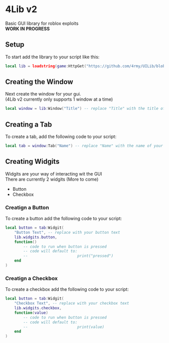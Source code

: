 # 4Lib v2
Basic GUI library for roblox exploits<br>
**WORK IN PROGRESS**
## Setup
To start add the library to your script like this:
```lua
local lib = loadstring(game:HttpGet("https://github.com/4rmy/UILib/blob/main/v2/lib.lua"))()
```

## Creating the Window
Next create the window for your gui.<br>
(4Lib v2 currently only supports 1 window at a time)
```lua
local window = lib:Window("Title") -- replace "Title" with the title of your script
```

## Creating a Tab
To create a tab, add the following code to your script:
```lua
local tab = window:Tab("Name") -- replace "Name" with the name of your tab
```

## Creating Widgits
Widgits are your way of interacting wit the GUI<br>
There are currently 2 widgits (More to come)
- Button
- Checkbox

### Creatign a Button
To create a button add the following code to your script:
```lua
local button = tab:Widgit(
    "Button Text", -- replace with your button text
    lib.widgits.button,
    function()
        -- code to run when button is pressed
        -- code will default to:
        --                      print("pressed")
    end
)
```

### Creatign a Checkbox
To create a checkbox add the following code to your script:
```lua
local button = tab:Widgit(
    "Checkbox Text", -- replace with your checkbox text
    lib.widgits.checkbox,
    function(value)
        -- code to run when button is pressed
        -- code will default to:
        --                      print(value)
    end
)
```